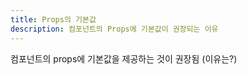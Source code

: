 ```yaml
---
title: Props의 기본값
description: 컴포넌트의 Props에 기본값이 권장되는 이유
---
```


컴포넌트의 props에 기본값을 제공하는 것이 권장됨 (이유는?)
